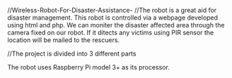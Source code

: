 //Wireless-Robot-For-Disaster-Assistance-
//The robot is a great aid for disaster management. This robot is controlled via a webpage developed using html and php. We can
moniter the disaster affected area through the camera fixed on our robot. If it ditects any victims using PIR sensor the location will be mailed to the rescuers.

//The project is divided into 3 different parts


The robot uses Raspberry Pi model 3+ as its processor.





